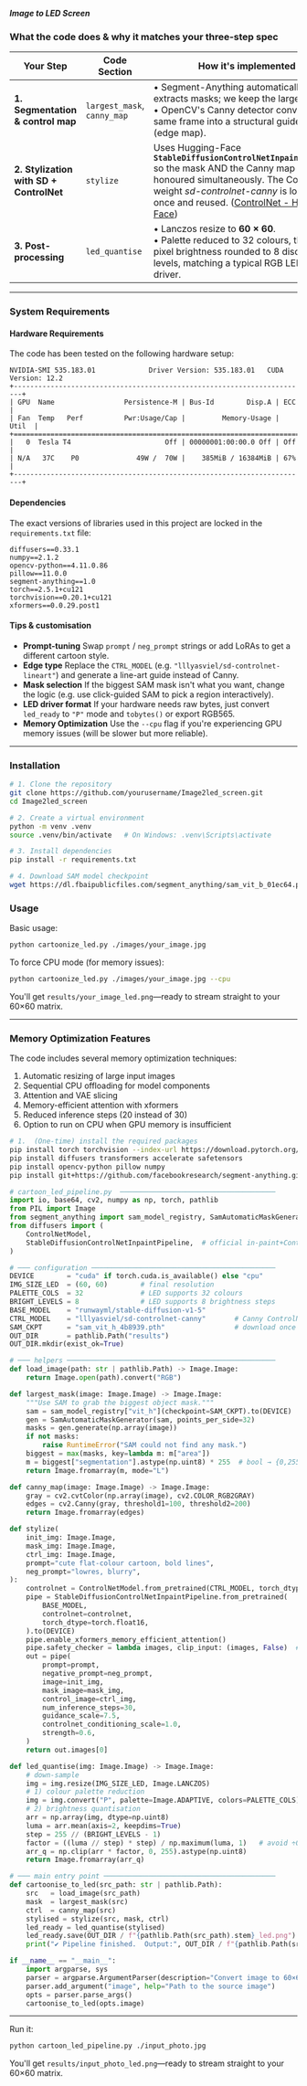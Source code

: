 ***Image to LED Screen***
### What the code does & why it matches your three-step spec

| Your Step | Code Section | How it's implemented |
|-----------|--------------|----------------------|
| **1. Segmentation & control map** | `largest_mask`, `canny_map` |  • Segment-Anything automatically extracts masks; we keep the largest object.<br> • OpenCV's Canny detector converts the same frame into a structural guide image (edge map). |
| **2. Stylization with SD + ControlNet** | `stylize` | Uses Hugging-Face **`StableDiffusionControlNetInpaintPipeline`** so the mask AND the Canny map are honoured simultaneously. The ControlNet weight *sd-controlnet-canny* is loaded once and reused.  ([ControlNet - Hugging Face](https://huggingface.co/docs/diffusers/v0.32.2/en/api/pipelines/controlnet?utm_source=chatgpt.com)) |
| **3. Post-processing** | `led_quantise` | • Lanczos resize to **60 × 60**.<br> • Palette reduced to 32 colours, then per-pixel brightness rounded to 8 discrete levels, matching a typical RGB LED matrix driver. |

---

### System Requirements

#### Hardware Requirements
The code has been tested on the following hardware setup:
```
NVIDIA-SMI 535.183.01             Driver Version: 535.183.01   CUDA Version: 12.2     
+------------------------------------------------------------------------+
| GPU  Name                 Persistence-M | Bus-Id        Disp.A | ECC   |
| Fan  Temp   Perf          Pwr:Usage/Cap |         Memory-Usage | Util  |
+========================================================================+
|   0  Tesla T4                       Off | 00000001:00:00.0 Off | Off   |
| N/A   37C    P0              49W /  70W |    385MiB / 16384MiB | 67%   |
+------------------------------------------------------------------------+
```

#### Dependencies
The exact versions of libraries used in this project are locked in the `requirements.txt` file:
```
diffusers==0.33.1
numpy==2.1.2
opencv-python==4.11.0.86
pillow==11.0.0
segment-anything==1.0
torch==2.5.1+cu121
torchvision==0.20.1+cu121
xformers==0.0.29.post1
```

#### Tips & customisation

* **Prompt-tuning** Swap `prompt` / `neg_prompt` strings or add LoRAs to get a different cartoon style.  
* **Edge type** Replace the `CTRL_MODEL` (e.g. `"lllyasviel/sd-controlnet-lineart"`) and generate a line-art guide instead of Canny.  
* **Mask selection** If the biggest SAM mask isn't what you want, change the logic (e.g. use click-guided SAM to pick a region interactively).  
* **LED driver format** If your hardware needs raw bytes, just convert `led_ready` to `"P"` mode and `tobytes()` or export RGB565.
* **Memory Optimization** Use the `--cpu` flag if you're experiencing GPU memory issues (will be slower but more reliable).

---

### Installation

```bash
# 1. Clone the repository
git clone https://github.com/yourusername/Image2led_screen.git
cd Image2led_screen

# 2. Create a virtual environment
python -m venv .venv
source .venv/bin/activate   # On Windows: .venv\Scripts\activate

# 3. Install dependencies
pip install -r requirements.txt

# 4. Download SAM model checkpoint
wget https://dl.fbaipublicfiles.com/segment_anything/sam_vit_b_01ec64.pth
```

### Usage

Basic usage:
```bash
python cartoonize_led.py ./images/your_image.jpg
```

To force CPU mode (for memory issues):
```bash
python cartoonize_led.py ./images/your_image.jpg --cpu
```

You'll get `results/your_image_led.png`—ready to stream straight to your 60×60 matrix.

---

### Memory Optimization Features

The code includes several memory optimization techniques:
1. Automatic resizing of large input images
2. Sequential CPU offloading for model components
3. Attention and VAE slicing
4. Memory-efficient attention with xformers
5. Reduced inference steps (20 instead of 30)
6. Option to run on CPU when GPU memory is insufficient

```bash
# 1.  (One-time) install the required packages
pip install torch torchvision --index-url https://download.pytorch.org/whl/cu121  # pick the CUDA/cuDNN wheel that fits your GPU, or omit for CPU
pip install diffusers transformers accelerate safetensors
pip install opencv-python pillow numpy
pip install git+https://github.com/facebookresearch/segment-anything.git
```

```python
# cartoon_led_pipeline.py  ──────────────────────────────────────
import io, base64, cv2, numpy as np, torch, pathlib
from PIL import Image
from segment_anything import sam_model_registry, SamAutomaticMaskGenerator
from diffusers import (
    ControlNetModel,
    StableDiffusionControlNetInpaintPipeline,  # official in-paint+ControlNet pipe  ([pipeline_controlnet_inpaint.py - GitHub](https://github.com/huggingface/diffusers/blob/main/src/diffusers/pipelines/controlnet/pipeline_controlnet_inpaint.py?utm_source=chatgpt.com))
)

# ─── configuration ─────────────────────────────────────────────
DEVICE        = "cuda" if torch.cuda.is_available() else "cpu"
IMG_SIZE_LED  = (60, 60)        # final resolution
PALETTE_COLS  = 32              # LED supports 32 colours
BRIGHT_LEVELS = 8               # LED supports 8 brightness steps
BASE_MODEL    = "runwayml/stable-diffusion-v1-5"
CTRL_MODEL    = "lllyasviel/sd-controlnet-canny"       # Canny ControlNet
SAM_CKPT      = "sam_vit_h_4b8939.pth"                 # download once from Meta
OUT_DIR       = pathlib.Path("results")
OUT_DIR.mkdir(exist_ok=True)

# ─── helpers ───────────────────────────────────────────────────
def load_image(path: str | pathlib.Path) -> Image.Image:
    return Image.open(path).convert("RGB")

def largest_mask(image: Image.Image) -> Image.Image:
    """Use SAM to grab the biggest object mask."""
    sam = sam_model_registry["vit_h"](checkpoint=SAM_CKPT).to(DEVICE)
    gen = SamAutomaticMaskGenerator(sam, points_per_side=32)
    masks = gen.generate(np.array(image))
    if not masks:
        raise RuntimeError("SAM could not find any mask.")
    biggest = max(masks, key=lambda m: m["area"])
    m = biggest["segmentation"].astype(np.uint8) * 255  # bool → {0,255}
    return Image.fromarray(m, mode="L")

def canny_map(image: Image.Image) -> Image.Image:
    gray = cv2.cvtColor(np.array(image), cv2.COLOR_RGB2GRAY)
    edges = cv2.Canny(gray, threshold1=100, threshold2=200)
    return Image.fromarray(edges)

def stylize(
    init_img: Image.Image,
    mask_img: Image.Image,
    ctrl_img: Image.Image,
    prompt="cute flat-colour cartoon, bold lines",
    neg_prompt="lowres, blurry",
):
    controlnet = ControlNetModel.from_pretrained(CTRL_MODEL, torch_dtype=torch.float16).to(DEVICE)
    pipe = StableDiffusionControlNetInpaintPipeline.from_pretrained(
        BASE_MODEL,
        controlnet=controlnet,
        torch_dtype=torch.float16,
    ).to(DEVICE)
    pipe.enable_xformers_memory_efficient_attention()
    pipe.safety_checker = lambda images, clip_input: (images, False)  # disable NSFW filter
    out = pipe(
        prompt=prompt,
        negative_prompt=neg_prompt,
        image=init_img,
        mask_image=mask_img,
        control_image=ctrl_img,
        num_inference_steps=30,
        guidance_scale=7.5,
        controlnet_conditioning_scale=1.0,
        strength=0.6,
    )
    return out.images[0]

def led_quantise(img: Image.Image) -> Image.Image:
    # down-sample
    img = img.resize(IMG_SIZE_LED, Image.LANCZOS)
    # 1) colour palette reduction
    img = img.convert("P", palette=Image.ADAPTIVE, colors=PALETTE_COLS).convert("RGB")
    # 2) brightness quantisation
    arr = np.array(img, dtype=np.uint8)
    luma = arr.mean(axis=2, keepdims=True)
    step = 255 // (BRIGHT_LEVELS - 1)
    factor = ((luma // step) * step) / np.maximum(luma, 1)   # avoid ÷0
    arr_q = np.clip(arr * factor, 0, 255).astype(np.uint8)
    return Image.fromarray(arr_q)

# ─── main entry point ──────────────────────────────────────────
def cartoonise_to_led(src_path: str | pathlib.Path):
    src   = load_image(src_path)
    mask  = largest_mask(src)
    ctrl  = canny_map(src)
    stylised = stylize(src, mask, ctrl)
    led_ready = led_quantise(stylised)
    led_ready.save(OUT_DIR / f"{pathlib.Path(src_path).stem}_led.png")
    print("✔ Pipeline finished.  Output:", OUT_DIR / f"{pathlib.Path(src_path).stem}_led.png")

if __name__ == "__main__":
    import argparse, sys
    parser = argparse.ArgumentParser(description="Convert image to 60×60 LED-friendly cartoon style.")
    parser.add_argument("image", help="Path to the source image")
    opts = parser.parse_args()
    cartoonise_to_led(opts.image)
```

---



Run it:

```bash
python cartoon_led_pipeline.py ./input_photo.jpg
```

You'll get `results/input_photo_led.png`—ready to stream straight to your 60×60 matrix.
